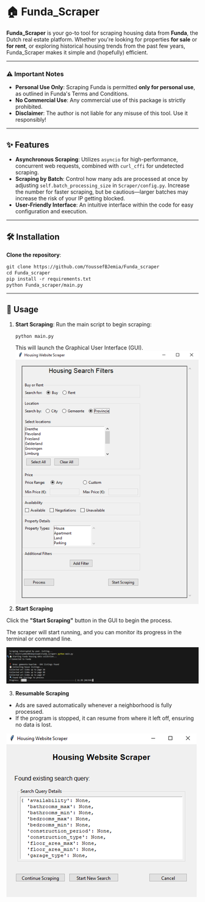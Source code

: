 # 🏠 Funda_Scraper

**Funda_Scraper** is your go-to tool for scraping housing data from **Funda**, the Dutch real estate platform. Whether you're looking for properties **for sale** or **for rent**, or exploring historical housing trends from the past few years, Funda_Scraper makes it simple and (hopefully) efficient.

---

### ⚠️ Important Notes

- **Personal Use Only**: Scraping Funda is permitted **only for personal use**, as outlined in Funda's Terms and Conditions.
- **No Commercial Use**: Any commercial use of this package is strictly prohibited.
- **Disclaimer**: The author is not liable for any misuse of this tool. Use it responsibly!

---

## ✨ Features

- **Asynchronous Scraping**: Utilizes `asyncio` for high-performance, concurrent web requests, combined with `curl_cffi` for undetected scraping.
- **Scraping by Batch**: Control how many ads are processed at once by adjusting `self.batch_processing_size` in `Scraper/config.py`. Increase the number for faster scraping, but be cautious—larger batches may increase the risk of your IP getting blocked.
- **User-Friendly Interface**: An intuitive interface within the code for easy configuration and execution.

---

## 🛠️ Installation

**Clone the repository**:
````
git clone https://github.com/YoussefBJemia/Funda_scraper
cd Funda_scraper
pip install -r requirements.txt
python Funda_scraper/main.py
````

---

## 🚀 Usage

1. **Start Scraping**:
   Run the main script to begin scraping:
   ````
   python main.py
   ````
   This will launch the Graphical User Interface (GUI).
   ![Interface Screenshot](Img\interface.PNG)
2. **Start Scraping**

Click the **"Start Scraping"** button in the GUI to begin the process.

The scraper will start running, and you can monitor its progress in the terminal or command line.

![Running Code Screenshot](Img\progress.PNG) <!-- Replace with actual path -->

3. **Resumable Scraping**

- Ads are saved automatically whenever a neighborhood is fully processed.
- If the program is stopped, it can resume from where it left off, ensuring no data is lost.

![Resume GUI Screenshot](Img\continue.PNG) <!-- Replace with actual path -->
